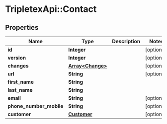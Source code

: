 # TripletexApi::Contact

## Properties
Name | Type | Description | Notes
------------ | ------------- | ------------- | -------------
**id** | **Integer** |  | [optional] 
**version** | **Integer** |  | [optional] 
**changes** | [**Array&lt;Change&gt;**](Change.md) |  | [optional] 
**url** | **String** |  | [optional] 
**first_name** | **String** |  | 
**last_name** | **String** |  | 
**email** | **String** |  | [optional] 
**phone_number_mobile** | **String** |  | [optional] 
**customer** | [**Customer**](Customer.md) |  | [optional] 


